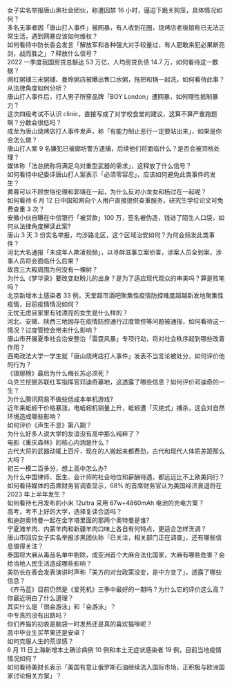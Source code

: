 女子实名举报唐山黑社会团伙，称遭囚禁 16 小时，逼迫下跪关狗笼，具体情况如何？  
多名无辜者因「唐山打人事件」被网暴，有人收到花圈，烧烤店老板娘称已无法正常生活，遇到网暴应该如何维权？  
如何看待中防长香会发言「解放军和各种强大对手较量过，有人胆敢来犯必果断亮剑，战而胜之」？释放什么信号？  
2022 一季度我国房贷总额达 53 万亿，人均房贷负债 14.7 万，如何看待这一数据？  
网红粥铺三米粥铺、曼玲粥店被曝出售口水粥，拖把和锅一起洗，如何看待此事？从法律角度如何分析？  
唐山打人事件后，打人男子所穿品牌「BOY London」遭网暴，如何理性抵制暴力？  
这次四级考试不认识 clinic，直接写成了对学校食堂的建议，这算不算严重跑题啊？分数会很低吗？  
成龙为唐山烧烤店打人事件发声，称「有能力制止恶行一定要站出来」，如果是你会怎么做？  
唐山打人案 9 名嫌犯已被廊坊警方逮捕，后续他们将面临什么？是否会被顶格处理？  
媒体称「法总统称将满足乌对重型武器的需求」，这释放了什么信号？  
如何看待中纪委评唐山打人案表示「必须零容忍」，应该如何避免此类事件的发生？  
黄蓉可以不顾世俗伦理和郭靖在一起，为什么反对小龙女和杨过在一起呢？  
如何看待 6 月 12 日中国知网向个人用户直接提供查重服务，研究生学位论文可免费查重 3 次？  
安徽小伙自曝在中信银行「被贷款」100 万，签名被伪造，钱进了陌生人口袋，如何从法律角度解读此案?  
唐山 3 天 3 份实名举报，均涉路北区，这个区域治安如何？为何会频发此类事件？  
河北大名通报「未成年人欺凌视频」，以寻衅滋事立案侦查，涉案人员全到案，涉事人员将会面临什么后果？  
故宫三大殿周围为何没有一棵树？  
为什么《梦华录》要改变赵盼儿的出身？是为了适应现代观众的审美吗？算是败笔吗？  
北京新增本土感染者 33 例，天堂超市酒吧聚集性疫情防控难度超越新发地聚集性疫情，目前疫情情况如何？  
无忧无虑且家里有钱漂亮的女生是什么样的？  
河北、安徽、陕西三地因存在疫情防控通行过度管控等问题被通报，如何看待这一情况？过度管控会带来什么影响？  
唐山市开展夏季社会治安整治「雷霆风暴」专项行动，将对社会秩序起到哪些改善作用？  
西南政法大学一学生就「唐山烧烤店打人事件」发表不当言论被处分，如何评价他的行为？  
《琅琊榜》最后为什么梅长苏必须死？  
乌克兰挖掘苏联红军指挥官邓迪奇墓地，这透露了哪些信息？如何评价邓迪奇的一生？  
为什么腾讯网易不做些低成本单机游戏?  
近年来蚯蚓干价格暴涨，电蚯蚓机销量上升，蚯蚓遭「灭绝式」捕杀，这会对自然环境造成哪些影响？  
如何评价《声生不息》第八期？  
为什么好多人说大学的友谊没有高中那么纯粹了？  
电影《重庆森林》的核心内涵是什么？  
古代大将的武器动辄上百斤，现在的人搬起来都费劲，古代和现代人体质差距那么大吗？  
初三一模二百多分，想上高中怎么办?  
为什么中国律师、医生、会计师的社会地位和薪酬待遇，都远远比不上欧美同行？  
如何看待媒体的首席财务官调查显示，68% 的首席财务官认为美国经济衰退将在 2023 年上半年发生？  
如何看待七月发布的小米 12ultra 采用 67w+4860mAh 电池的充电方案？  
高考，考不上好的大学，选择复读合适吗？  
和迪迦奥特曼一起在金字塔里面的那两个奥特曼是谁?  
宁夏滩羊肉、内蒙羊肉和新疆羊肉口味上各自有何特点，更适合怎样烹调？  
唐山市回应女子实名举报涉黑团伙称「已关注，相关部门正在调查」，还有哪些信息值得关注？  
泰国将大麻从毒品名单中剔除，成亚洲首个大麻合法化国家，大麻有哪些危害？会给当地人民生活造成哪些影响？  
美防长在香会发表演讲时声称「美方的对台政策没变，是中方变了」，透露了哪些信息？  
《齐马蓝》目前仍然是《爱死机》三季中最好的一期吗？为什么它的评价这么高？  
你最近明白了什么道理？  
其实什么是「很会游泳」和「会游泳」？  
中专真的没有出路吗？  
你们养猫的初衷是脑袋一时发热还是真的喜欢猫咪呢？  
高中毕业生买苹果还是安卓？  
如何克服人生的荒谬感？  
6 月 11 日上海新增本土确诊病例 10 例和本土无症状感染者 19 例，目前当地疫情情况如何？  
如何看待美财长表示「美国有意让俄罗斯石油继续流入国际市场，正积极与欧洲国家讨论相关方案」？  
